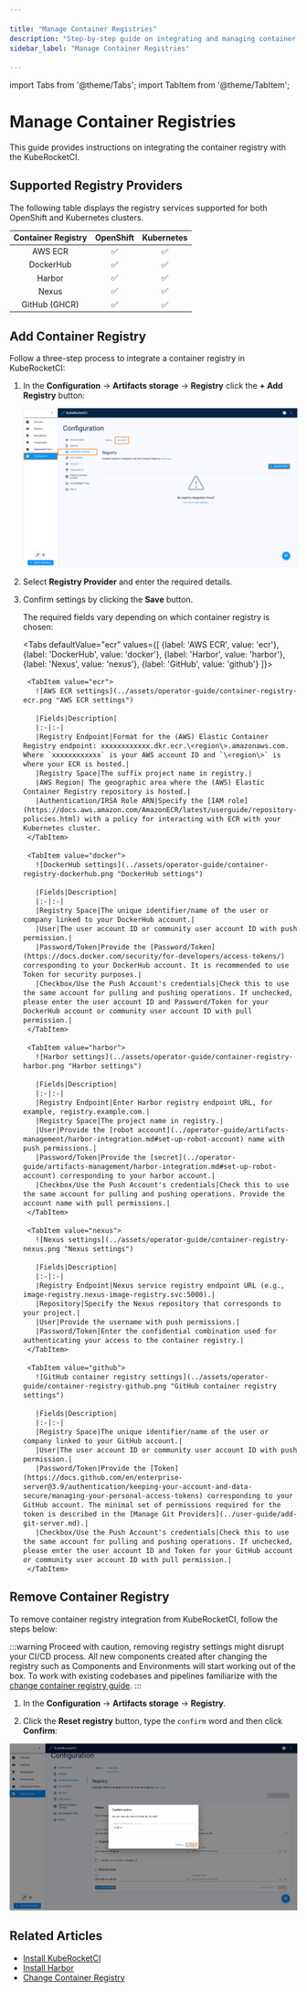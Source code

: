 ```yaml
---

title: "Manage Container Registries"
description: "Step-by-step guide on integrating and managing container registries within KubeRocketCI, enhancing artifact storage and deployment processes."
sidebar_label: "Manage Container Registries"

---
```

<!-- markdownlint-disable MD025 -->

import Tabs from '@theme/Tabs';
import TabItem from '@theme/TabItem';

# Manage Container Registries

<head>
  <link rel="canonical" href="https://docs.kuberocketci.io/docs/user-guide/manage-container-registries/" />
</head>

This guide provides instructions on integrating the container registry with the KubeRocketCI.

## Supported Registry Providers

The following table displays the registry services supported for both OpenShift and Kubernetes clusters.

|Container Registry|OpenShift|Kubernetes|
|:-:|:-:|:-:|
|AWS ECR|:white_check_mark:|:white_check_mark:|
|DockerHub|:white_check_mark:|:white_check_mark:|
|Harbor|:white_check_mark:|:white_check_mark:|
|Nexus|:white_check_mark:|:white_check_mark:|
|GitHub (GHCR)|:white_check_mark:|:white_check_mark:|

## Add Container Registry

Follow a three-step process to integrate a container registry in KubeRocketCI:

1. In the **Configuration** -> **Artifacts storage** -> **Registry** click the **+ Add Registry** button:

    ![Registry settings](../assets/operator-guide/container-registry-list.png "Registry settings")

2. Select **Registry Provider** and enter the required details.

3. Confirm settings by clicking the **Save** button.

    The required fields vary depending on which container registry is chosen:

    <Tabs
      defaultValue="ecr"
      values={[
        {label: 'AWS ECR', value: 'ecr'},
        {label: 'DockerHub', value: 'docker'},
        {label: 'Harbor', value: 'harbor'},
        {label: 'Nexus', value: 'nexus'},
        {label: 'GitHub', value: 'github'}
      ]}>

        <TabItem value="ecr">
          ![AWS ECR settings](../assets/operator-guide/container-registry-ecr.png "AWS ECR settings")

          |Fields|Description|
          |:-|:-|
          |Registry Endpoint|Format for the (AWS) Elastic Container Registry endpoint: xxxxxxxxxxxx.dkr.ecr.\<region\>.amazonaws.com. Where `xxxxxxxxxxxx` is your AWS account ID and `\<region\>` is where your ECR is hosted.|
          |Registry Space|The suffix project name in registry.|
          |AWS Region| The geographic area where the (AWS) Elastic Container Registry repository is hosted.|
          |Authentication/IRSA Role ARN|Specify the [IAM role](https://docs.aws.amazon.com/AmazonECR/latest/userguide/repository-policies.html) with a policy for interacting with ECR with your Kubernetes cluster.
        </TabItem>

        <TabItem value="docker">
          ![DockerHub settings](../assets/operator-guide/container-registry-dockerhub.png "DockerHub settings")

          |Fields|Description|
          |:-|:-|
          |Registry Space|The unique identifier/name of the user or company linked to your DockerHub account.|
          |User|The user account ID or community user account ID with push permission.|
          |Password/Token|Provide the [Password/Token](https://docs.docker.com/security/for-developers/access-tokens/) corresponding to your DockerHub account. It is recommended to use Token for security purposes.|
          |Checkbox/Use the Push Account's credentials|Check this to use the same account for pulling and pushing operations. If unchecked, please enter the user account ID and Password/Token for your DockerHub account or community user account ID with pull permission.|
        </TabItem>

        <TabItem value="harbor">
          ![Harbor settings](../assets/operator-guide/container-registry-harbor.png "Harbor settings")

          |Fields|Description|
          |:-|:-|
          |Registry Endpoint|Enter Harbor registry endpoint URL, for example, registry.example.com.|
          |Registry Space|The project name in registry.|
          |User|Provide the [robot account](../operator-guide/artifacts-management/harbor-integration.md#set-up-robot-account) name with push permissions.|
          |Password/Token|Provide the [secret](../operator-guide/artifacts-management/harbor-integration.md#set-up-robot-account) corresponding to your harbor account.|
          |Checkbox/Use the Push Account's credentials|Check this to use the same account for pulling and pushing operations. Provide the account name with pull permissions.|
        </TabItem>

        <TabItem value="nexus">
          ![Nexus settings](../assets/operator-guide/container-registry-nexus.png "Nexus settings")

          |Fields|Description|
          |:-|:-|
          |Registry Endpoint|Nexus service registry endpoint URL (e.g., image-registry.nexus-image-registry.svc:5000).|
          |Repository|Specify the Nexus repository that corresponds to your project.|
          |User|Provide the username with push permissions.|
          |Password/Token|Enter the confidential combination used for authenticating your access to the container registry.|
        </TabItem>

        <TabItem value="github">
          ![GitHub container registry settings](../assets/operator-guide/container-registry-github.png "GitHub container registry settings")

          |Fields|Description|
          |:-|:-|
          |Registry Space|The unique identifier/name of the user or company linked to your GitHub account.|
          |User|The user account ID or community user account ID with push permission.|
          |Password/Token|Provide the [Token](https://docs.github.com/en/enterprise-server@3.9/authentication/keeping-your-account-and-data-secure/managing-your-personal-access-tokens) corresponding to your  GitHub account. The minimal set of permissions required for the token is described in the [Manage Git Providers](../user-guide/add-git-server.md).|
          |Checkbox/Use the Push Account's credentials|Check this to use the same account for pulling and pushing operations. If unchecked, please enter the user account ID and Token for your GitHub account or community user account ID with pull permission.|
        </TabItem>
    </Tabs>

## Remove Container Registry

To remove container registry integration from KubeRocketCI, follow the steps below:

:::warning
    Proceed with caution, removing registry settings might disrupt your CI/CD process. All new components created after changing the registry such as Components and Environments will start working out of the box. To work with existing codebases and pipelines familiarize with the [change container registry guide](change-container-registry.md).
:::

  1. In the **Configuration** -> **Artifacts storage** -> **Registry**.

  2. Click the **Reset registry** button, type the `confirm` word and then click **Confirm**:

  ![Registry settings](../assets/operator-guide/container-registry-reset.png "Registry settings")

## Related Articles

* [Install KubeRocketCI](../operator-guide/install-kuberocketci.md)
* [Install Harbor](../operator-guide/artifacts-management/harbor-installation.md)
* [Change Container Registry](change-container-registry.md)
